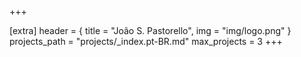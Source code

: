 +++

[extra]
header = { title = "João S. Pastorello", img = "img/logo.png" }
projects_path = "projects/_index.pt-BR.md"
max_projects = 3
+++
